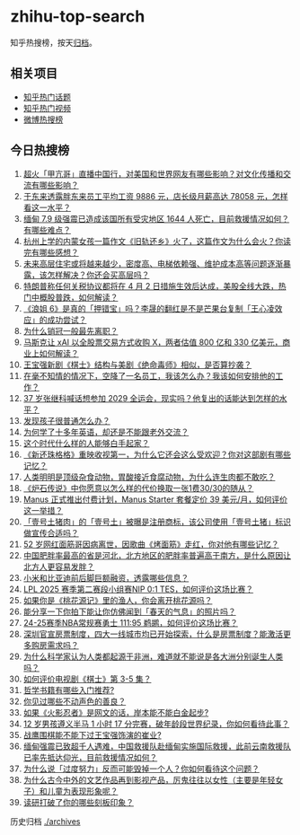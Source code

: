 # zhihu-top-search

知乎热搜榜，按天[归档](./archives)。

## 相关项目

- [知乎热门话题](https://github.com/justjavac/zhihu-trending-hot-questions)
- [知乎热门视频](https://github.com/justjavac/zhihu-trending-hot-video)
- [微博热搜榜](https://github.com/justjavac/weibo-trending-hot-search)

## 今日热搜榜

<!-- BEGIN -->
<!-- 最后更新时间 Sun Mar 30 2025 02:38:45 GMT+0800 (China Standard Time) -->

1. [超火「甲亢哥」直播中国行，对美国和世界网友有哪些影响？对文化传播和交流有哪些影响？](https://www.zhihu.com/search?q=https%3A%2F%2Fapi.zhihu.com%2Fquestions%2F1889263078245365226)
1. [于东来透露胖东来员工平均工资 9886 元，店长级月薪高达 78058 元，怎样看这一水平？](https://www.zhihu.com/search?q=https%3A%2F%2Fapi.zhihu.com%2Fquestions%2F1889315640545863336)
1. [缅甸 7.9 级强震已造成该国所有受灾地区 1644 人死亡，目前救援情况如何？有哪些难点？](https://www.zhihu.com/search?q=https%3A%2F%2Fapi.zhihu.com%2Fquestions%2F1889275433926747108)
1. [杭州上学的内蒙女孩一篇作文《旧轨还乡》火了，这篇作文为什么会火？你读完有哪些感想？](https://www.zhihu.com/search?q=https%3A%2F%2Fapi.zhihu.com%2Fquestions%2F1888612098172483311)
1. [未来高层住宅或将越来越少，密度高、电梯依赖强、维护成本高等问题逐渐暴露，该怎样解决？你还会买高层吗？](https://www.zhihu.com/search?q=https%3A%2F%2Fapi.zhihu.com%2Fquestions%2F1889222967541589930)
1. [特朗普称任何关税协议都将在 4 月 2 日措施生效后达成，美股全线大跌，热门中概股普跌，如何解读？](https://www.zhihu.com/search?q=https%3A%2F%2Fapi.zhihu.com%2Fquestions%2F1889249779755758758)
1. [《浪姐 6》是真的「押错宝」吗？李晟的翻红是不是芒果台复制「王心凌效应」的成功尝试？](https://www.zhihu.com/search?q=https%3A%2F%2Fapi.zhihu.com%2Fquestions%2F1889019281397745426)
1. [为什么销冠一般最先离职？](https://www.zhihu.com/search?q=https%3A%2F%2Fapi.zhihu.com%2Fquestions%2F11744499028)
1. [马斯克让 xAI 以全股票交易方式收购 X，两者估值 800 亿和 330 亿美元，商业上如何解读？](https://www.zhihu.com/search?q=https%3A%2F%2Fapi.zhihu.com%2Fquestions%2F1889249785359348257)
1. [王宝强新剧《棋士》结构与美剧《绝命毒师》相似，是否算抄袭？](https://www.zhihu.com/search?q=https%3A%2F%2Fapi.zhihu.com%2Fquestions%2F1888624416184854388)
1. [在毫不知情的情况下，空降了一名员工，我该怎么办？我该如何安排他的工作？](https://www.zhihu.com/search?q=https%3A%2F%2Fapi.zhihu.com%2Fquestions%2F1888506910015194326)
1. [37 岁张继科喊话想参加 2029 全运会，现实吗？他复出的话能达到怎样的水平？](https://www.zhihu.com/search?q=https%3A%2F%2Fapi.zhihu.com%2Fquestions%2F1888951574862192899)
1. [发现孩子很普通怎么办？](https://www.zhihu.com/search?q=https%3A%2F%2Fapi.zhihu.com%2Fquestions%2F412620700)
1. [为何学了十多年英语，却还是不能跟老外交流？](https://www.zhihu.com/search?q=https%3A%2F%2Fapi.zhihu.com%2Fquestions%2F661705761)
1. [这个时代什么样的人能够白手起家？](https://www.zhihu.com/search?q=https%3A%2F%2Fapi.zhihu.com%2Fquestions%2F367560094)
1. [《新还珠格格》重映收视第一，为什么它还会这么受欢迎？你对这部剧有哪些记忆？](https://www.zhihu.com/search?q=https%3A%2F%2Fapi.zhihu.com%2Fquestions%2F1888904841742479771)
1. [人类明明是顶级杂食动物，胃酸接近食腐动物，为什么连生肉都不敢吃？](https://www.zhihu.com/search?q=https%3A%2F%2Fapi.zhihu.com%2Fquestions%2F14159370972)
1. [《炉石传说》中你愿意以怎么样的代价换取一张1费30/30的随从？](https://www.zhihu.com/search?q=https%3A%2F%2Fapi.zhihu.com%2Fquestions%2F8050034335)
1. [Manus 正式推出付费计划，Manus Starter 套餐定价 39 美元/月，如何评价这一举措？](https://www.zhihu.com/search?q=https%3A%2F%2Fapi.zhihu.com%2Fquestions%2F1889003780118378250)
1. [「壹号土猪肉」的「壹号土」被曝是注册商标，该公司使用「壹号土猪」标识做宣传合适吗？](https://www.zhihu.com/search?q=https%3A%2F%2Fapi.zhihu.com%2Fquestions%2F1888267921714827300)
1. [52 岁网红面筋哥因病离世，因歌曲《烤面筋》走红，你对他有哪些记忆？](https://www.zhihu.com/search?q=https%3A%2F%2Fapi.zhihu.com%2Fquestions%2F1889293018445608906)
1. [中国肥胖率最高的省是河北，北方地区的肥胖率普遍高于南方，是什么原因让北方人更容易发胖？](https://www.zhihu.com/search?q=https%3A%2F%2Fapi.zhihu.com%2Fquestions%2F1889001779984824247)
1. [小米和比亚迪前后脚巨额融资，透露哪些信息？](https://www.zhihu.com/search?q=https%3A%2F%2Fapi.zhihu.com%2Fquestions%2F1888198672535217265)
1. [LPL 2025 赛季第二赛段小组赛NIP 0:1 TES，如何评价这场比赛？](https://www.zhihu.com/search?q=https%3A%2F%2Fapi.zhihu.com%2Fquestions%2F1889375416478839088)
1. [如果你是《桃花源记》里的渔人，你会离开桃花源吗？](https://www.zhihu.com/search?q=https%3A%2F%2Fapi.zhihu.com%2Fquestions%2F576736811)
1. [能分享一下你拍下能让你仿佛闻到「春天的气息」的照片吗？](https://www.zhihu.com/search?q=https%3A%2F%2Fapi.zhihu.com%2Fquestions%2F15653909796)
1. [24-25赛季NBA常规赛勇士 111:95 鹈鹕，如何评价这场比赛？](https://www.zhihu.com/search?q=https%3A%2F%2Fapi.zhihu.com%2Fquestions%2F1889229007704285211)
1. [深圳官宣房票制度，四大一线城市均已开始探索，什么是房票制度？能激活更多购房需求吗？](https://www.zhihu.com/search?q=https%3A%2F%2Fapi.zhihu.com%2Fquestions%2F1888719532350207150)
1. [为什么科学家认为人类都起源于非洲，难道就不能说是各大洲分别诞生人类吗？](https://www.zhihu.com/search?q=https%3A%2F%2Fapi.zhihu.com%2Fquestions%2F15552238269)
1. [如何评价电视剧《棋士》第 3-5 集？](https://www.zhihu.com/search?q=https%3A%2F%2Fapi.zhihu.com%2Fquestions%2F1888291466276725396)
1. [哲学书籍有哪些入门推荐?](https://www.zhihu.com/search?q=https%3A%2F%2Fapi.zhihu.com%2Fquestions%2F6635228444)
1. [你见过哪些不动声色的善良？](https://www.zhihu.com/search?q=https%3A%2F%2Fapi.zhihu.com%2Fquestions%2F589462529)
1. [如果《火影忍者》是网文的话，岸本能不能白金起步?](https://www.zhihu.com/search?q=https%3A%2F%2Fapi.zhihu.com%2Fquestions%2F7720199742)
1. [12 岁男孩遵义半马 1 小时 17 分完赛，破年龄段世界纪录，你如何看待此事？](https://www.zhihu.com/search?q=https%3A%2F%2Fapi.zhihu.com%2Fquestions%2F1888888903878018395)
1. [战鹰围棋能不能下过王宝强饰演的崔业?](https://www.zhihu.com/search?q=https%3A%2F%2Fapi.zhihu.com%2Fquestions%2F1888626983828706563)
1. [缅甸强震已致超千人遇难，中国救援队赴缅甸实施国际救援，此前云南救援队已率先抵达仰光，目前救援情况如何？](https://www.zhihu.com/search?q=https%3A%2F%2Fapi.zhihu.com%2Fquestions%2F1889257929338754786)
1. [为什么说「过度努力」反而可能毁掉一个人？你如何看待这个问题？](https://www.zhihu.com/search?q=https%3A%2F%2Fapi.zhihu.com%2Fquestions%2F1887453341530972393)
1. [为什么古今中外的文艺作品再到影视产品，厉鬼往往以女性（主要是年轻女子）和儿童为表现形象呢？](https://www.zhihu.com/search?q=https%3A%2F%2Fapi.zhihu.com%2Fquestions%2F15694005151)
1. [读研打破了你的哪些刻板印象？](https://www.zhihu.com/search?q=https%3A%2F%2Fapi.zhihu.com%2Fquestions%2F1887829218479547995)

<!-- END -->

历史归档 [./archives](./archives)
